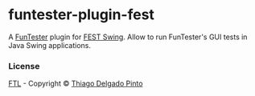 # funtester-plugin-fest

A [FunTester](https://github.com/funtester/funtester) plugin for [FEST Swing](https://github.com/alexruiz/fest-swing-1.x). Allow to run FunTester's GUI tests in Java Swing applications.

### License

[FTL](https://github.com/funtester/funtester/blob/master/funtester/LICENSE.txt) - Copyright © [Thiago Delgado Pinto](https://github.com/thiagodp)
